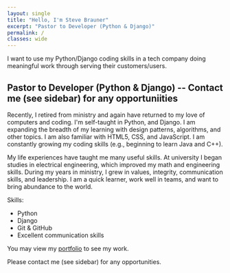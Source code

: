 ```yaml
---
layout: single
title: "Hello, I'm Steve Brauner"
excerpt: "Pastor to Developer (Python & Django)"
permalink: /
classes: wide
---
```


I want to use my Python/Django coding skills in a tech company doing meaningful work through serving their customers/users.

## Pastor to Developer (Python & Django) -- Contact me (see sidebar) for any opportuniities

Recently, I retired from ministry and again have returned to my love of computers and coding. I'm self-taught in Python, and Django. I am expanding the breadth of my learning with design patterns, algorithms, and other topics. I am also familiar with HTML5, CSS, and JavaScript. I am constantly growing my coding skills (e.g., beginning to learn Java and C++).

My life experiences have taught me many useful skills. At university I began studies in electrical engineering, which improved my math and engineering skills. During my years in ministry, I grew in values, integrity, communication skills, and leadership. I am a quick learner, work well in teams, and want to bring abundance to the world.

Skills:

- Python
- Django
- Git & GitHub
- Excellent communication skills

You may view my [portfolio](/portfolio/) to see my work.

Please contact me (see sidebar) for any opportunities.
